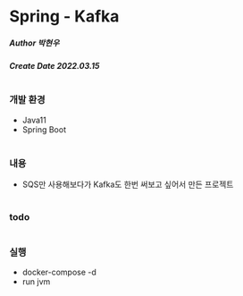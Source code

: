 # Spring - Kafka
##### Author 박현우
##### Create Date 2022.03.15
#
### 개발 환경
* Java11
* Spring Boot
#
### 내용
* SQS만 사용해보다가 Kafka도 한번 써보고 싶어서 만든 프로젝트
#
### todo
#
### 실행
* docker-compose -d
* run jvm
